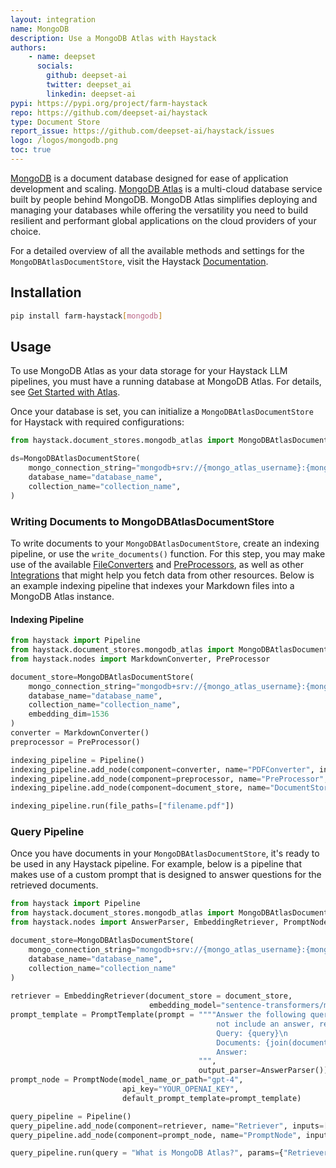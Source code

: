 ```yaml
---
layout: integration
name: MongoDB
description: Use a MongoDB Atlas with Haystack
authors:
    - name: deepset
      socials:
        github: deepset-ai
        twitter: deepset_ai
        linkedin: deepset-ai
pypi: https://pypi.org/project/farm-haystack
repo: https://github.com/deepset-ai/haystack
type: Document Store
report_issue: https://github.com/deepset-ai/haystack/issues
logo: /logos/mongodb.png
toc: true
---
```


[MongoDB](https://www.mongodb.com/) is a document database designed for ease of application development and scaling. [MongoDB Atlas](https://www.mongodb.com/atlas) is a multi-cloud database service built by people behind MongoDB. MongoDB Atlas simplifies deploying and managing your databases while offering the versatility you need to build resilient and performant global applications on the cloud providers of your choice.

For a detailed overview of all the available methods and settings for the `MongoDBAtlasDocumentStore`, visit the Haystack [Documentation](https://docs.haystack.deepset.ai/docs/document_store#initialization).

## Installation

```bash
pip install farm-haystack[mongodb]
```

## Usage

To use MongoDB Atlas as your data storage for your Haystack LLM pipelines, you must have a running database at MongoDB Atlas. For details, see [Get Started with Atlas](https://www.mongodb.com/docs/atlas/getting-started/).  

Once your database is set, you can initialize a `MongoDBAtlasDocumentStore` for Haystack with required configurations:

```python
from haystack.document_stores.mongodb_atlas import MongoDBAtlasDocumentStore

ds=MongoDBAtlasDocumentStore(
    mongo_connection_string="mongodb+srv://{mongo_atlas_username}:{mongo_atlas_password}@{mongo_atlas_host}/?{mongo_atlas_params_string}",
    database_name="database_name",
    collection_name="collection_name",
)
```

### Writing Documents to MongoDBAtlasDocumentStore

To write documents to your `MongoDBAtlasDocumentStore`, create an indexing pipeline, or use the `write_documents()` function.
For this step, you may make use of the available [FileConverters](https://docs.haystack.deepset.ai/docs/file_converters) and [PreProcessors](https://docs.haystack.deepset.ai/docs/preprocessor), as well as other [Integrations](/integrations) that might help you fetch data from other resources. Below is an example indexing pipeline that indexes your Markdown files into a MongoDB Atlas instance.

#### Indexing Pipeline

```python
from haystack import Pipeline
from haystack.document_stores.mongodb_atlas import MongoDBAtlasDocumentStore
from haystack.nodes import MarkdownConverter, PreProcessor

document_store=MongoDBAtlasDocumentStore(
    mongo_connection_string="mongodb+srv://{mongo_atlas_username}:{mongo_atlas_password}@{mongo_atlas_host}/?{mongo_atlas_params_string}",
    database_name="database_name",
    collection_name="collection_name",
    embedding_dim=1536
)
converter = MarkdownConverter()
preprocessor = PreProcessor()

indexing_pipeline = Pipeline()
indexing_pipeline.add_node(component=converter, name="PDFConverter", inputs=["File"])
indexing_pipeline.add_node(component=preprocessor, name="PreProcessor", inputs=["PDFConverter"])
indexing_pipeline.add_node(component=document_store, name="DocumentStore", inputs=["PreProcessor"])

indexing_pipeline.run(file_paths=["filename.pdf"])
```

### Query Pipeline

Once you have documents in your `MongoDBAtlasDocumentStore`, it's ready to be used in any Haystack pipeline. For example, below is a pipeline that makes use of a custom prompt that is designed to answer questions for the retrieved documents.

```python
from haystack import Pipeline
from haystack.document_stores.mongodb_atlas import MongoDBAtlasDocumentStore
from haystack.nodes import AnswerParser, EmbeddingRetriever, PromptNode, PromptTemplate

document_store=MongoDBAtlasDocumentStore(
    mongo_connection_string="mongodb+srv://{mongo_atlas_username}:{mongo_atlas_password}@{mongo_atlas_host}/?{mongo_atlas_params_string}",
    database_name="database_name",
    collection_name="collection_name"
)
              
retriever = EmbeddingRetriever(document_store = document_store,
                               embedding_model="sentence-transformers/multi-qa-mpnet-base-dot-v1")
prompt_template = PromptTemplate(prompt = """"Answer the following query based on the provided context. If the context does
                                              not include an answer, reply with 'I don't know'.\n
                                              Query: {query}\n
                                              Documents: {join(documents)}
                                              Answer: 
                                          """,
                                          output_parser=AnswerParser())
prompt_node = PromptNode(model_name_or_path="gpt-4",
                         api_key="YOUR_OPENAI_KEY",
                         default_prompt_template=prompt_template)

query_pipeline = Pipeline()
query_pipeline.add_node(component=retriever, name="Retriever", inputs=["Query"])
query_pipeline.add_node(component=prompt_node, name="PromptNode", inputs=["Retriever"])

query_pipeline.run(query = "What is MongoDB Atlas?", params={"Retriever" : {"top_k": 5}})
```